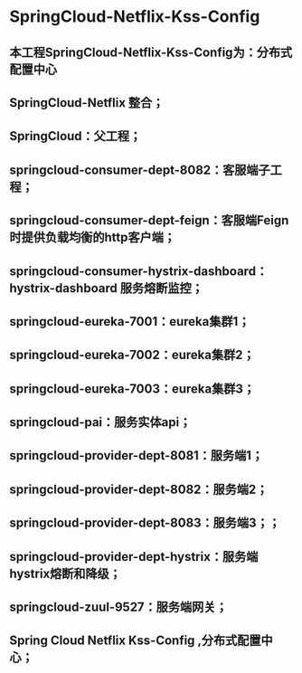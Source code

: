 # SpringCloud-Netflix-Kss-Config
本工程SpringCloud-Netflix-Kss-Config为：分布式配置中心
----------------------------------------------------------
SpringCloud-Netflix 整合；
--------------
SpringCloud：父工程；
--------------
springcloud-consumer-dept-8082：客服端子工程；
--------------
springcloud-consumer-dept-feign：客服端Feign时提供负载均衡的http客户端；
--------------
springcloud-consumer-hystrix-dashboard：hystrix-dashboard 服务熔断监控；
--------------
springcloud-eureka-7001：eureka集群1；
--------------
springcloud-eureka-7002：eureka集群2；
--------------
springcloud-eureka-7003：eureka集群3；
--------------
springcloud-pai：服务实体api；
--------------
springcloud-provider-dept-8081：服务端1；
--------------
springcloud-provider-dept-8082：服务端2；
--------------
springcloud-provider-dept-8083：服务端3；；
--------------
springcloud-provider-dept-hystrix：服务端hystrix熔断和降级；
--------------
springcloud-zuul-9527：服务端网关；
--------------
Spring Cloud Netflix Kss-Config ,分布式配置中心；
--------------
